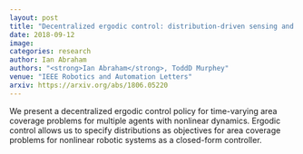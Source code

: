 ```yaml
---
layout: post
title: "Decentralized ergodic control: distribution-driven sensing and exploration for multiagent systems"
date: 2018-09-12
image: 
categories: research
author: Ian Abraham
authors: "<strong>Ian Abraham</strong>, ToddD Murphey"
venue: "IEEE Robotics and Automation Letters"
arxiv: https://arxiv.org/abs/1806.05220
---
```

We present a decentralized ergodic control policy for time-varying area coverage problems for multiple agents with nonlinear dynamics. Ergodic control allows us to specify distributions as objectives for area coverage problems for nonlinear robotic systems as a closed-form controller. 